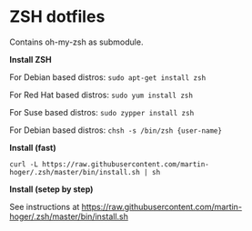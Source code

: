# ZSH dotfiles 
Contains oh-my-zsh as submodule.

**Install ZSH**

For Debian based distros: `sudo apt-get install zsh`

For Red Hat based distros: `sudo yum install zsh`

For Suse based distros: `sudo zypper install zsh`

For Debian based distros: `chsh -s /bin/zsh {user-name}`

**Install (fast)**

    curl -L https://raw.githubusercontent.com/martin-hoger/.zsh/master/bin/install.sh | sh


**Install (setep by step)**

See instructions at https://raw.githubusercontent.com/martin-hoger/.zsh/master/bin/install.sh
